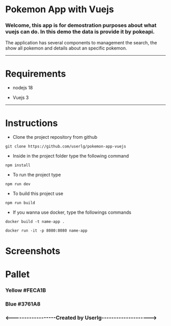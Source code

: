 # Pokemon App with Vuejs

### Welcome, this app is for demostration purposes about what vuejs can do. In this demo the data is provide it by pokeapi.
The application has several components to management the search, the show all pokemon and details about an specific pokemon.

------------

# Requirements

+ nodejs 18

+ Vuejs 3

-------------

# Instructions

+ Clone the project repository from github
```
git clone https://github.com/userlg/pokemon-app-vuejs
```

+ Inside in the project folder type the following command
```
npm install
```
+ To run the project type
```
npm run dev
```
+ To build this project use
```
npm run build
```
+ If you wanna use docker, type the followings commands
```
docker build -t name-app .

docker run -it -p 8080:8080 name-app

```

# Screenshots

# Pallet 

### Yellow  #FECA1B

### Blue    #3761A8

### <------------------Created by Userlg-------------------->
